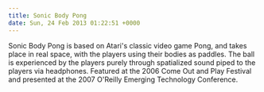 ```yaml
---
title: Sonic Body Pong
date: Sun, 24 Feb 2013 01:22:51 +0000
---
```

Sonic Body Pong is based on Atari's classic video game Pong, and takes place in real space, with the players using their bodies as paddles. The ball is experienced by the players purely through spatialized sound piped to the players via headphones. Featured at the 2006 Come Out and Play Festival and presented at the 2007 O'Reilly Emerging Technology Conference.​